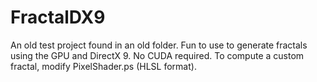 # FractalDX9

An old test project found in an old folder. Fun to use to generate fractals using the GPU and DirectX 9. No CUDA required. To compute a custom fractal, modify PixelShader.ps (HLSL format).
